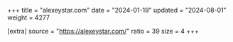 +++
title = "alexeystar.com"
date = "2024-01-19"
updated = "2024-08-01"
weight = 4277

[extra]
source = "https://alexeystar.com/"
ratio = 39
size = 4
+++
